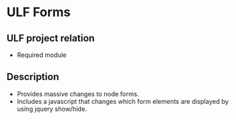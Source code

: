 # ULF Forms
## ULF project relation
- Required module

## Description
- Provides massive changes to node forms.
- Includes a javascript that changes which form elements are displayed by using
jquery show/hide.